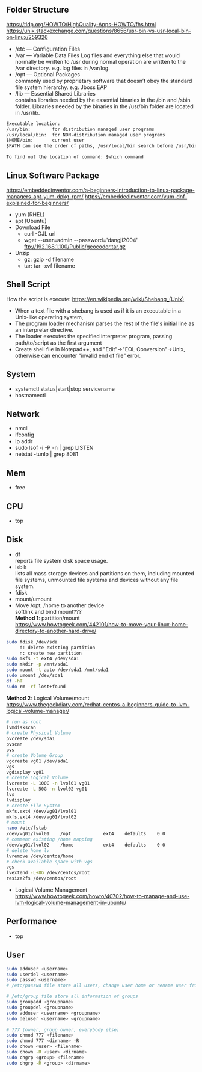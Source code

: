 ## Folder Structure
https://tldp.org/HOWTO/HighQuality-Apps-HOWTO/fhs.html
https://unix.stackexchange.com/questions/8656/usr-bin-vs-usr-local-bin-on-linux/259326  
- /etc — Configuration Files  
- /var — Variable Data Files
  Log files and everything else that would normally be written to /usr during normal operation are written to the /var directory. e.g. log files in /var/log.
- /opt — Optional Packages  
  commonly used by proprietary software that doesn’t obey the standard file system hierarchy. e.g. Jboss EAP
- /lib — Essential Shared Libraries  
  contains libraries needed by the essential binaries in the /bin and /sbin folder. Libraries needed by the binaries in the /usr/bin folder are located in /usr/lib.

```txt
Executable location:  
/usr/bin:        for distribution managed user programs  
/usr/local/bin:  for NON-distribution managed user programs  
$HOME/bin:       current user  
$PATH can see the order of paths, /usr/local/bin search before /usr/bin  

To find out the location of command: $which command  
```

## Linux Software Package
https://embeddedinventor.com/a-beginners-introduction-to-linux-package-managers-apt-yum-dpkg-rpm/
https://embeddedinventor.com/yum-dnf-explained-for-beginners/

- yum (RHEL)
- apt (Ubuntu)
- Download File  
  - curl -OJL url
  - wget --user=admin --password='dangji2004' ftp://192.168.1.100/Public/geocoder.tar.gz
- Unzip  
  - gz:  gzip -d filename
  - tar: tar -xvf filename

## Shell Script
How the script is execute: https://en.wikipedia.org/wiki/Shebang_(Unix)
- When a text file with a shebang is used as if it is an executable in a Unix-like operating system, 
- The program loader mechanism parses the rest of the file's initial line as an interpreter directive. 
- The loader executes the specified interpreter program, passing path/to/script as the first argument
- Create shell file in Notepad++, and "Edit"->"EOL Conversion"->Unix, otherwise can encounter "invalid end of file" error.

## System  
- systemctl status|start|stop servicename
- hostnamectl

## Network
- nmcli
- ifconfig
- ip addr
- sudo lsof -i -P -n | grep LISTEN
- netstat -tunlp | grep 8081  

## Mem
- free

## CPU
- top

## Disk
- df  
  reports file system disk space usage.
- lsblk  
  lists all mass storage devices and partitions on them, including mounted file systems, unmounted file systems and devices without any file system.
- fdisk
- mount/umount
- Move /opt, /home to another device  
softlink and bind mount???  
**Method 1**: partition/mount  
https://www.howtogeek.com/442101/how-to-move-your-linux-home-directory-to-another-hard-drive/  
```sh
sudo fdisk /dev/sda
     d: delete existing partition
     n: create new partition
sudo mkfs -t ext4 /dev/sda1
sudo mkdir -p /mnt/sda1
sudo mount -t auto /dev/sda1 /mnt/sda1
sudo umount /dev/sda1
df -hT
sudo rm -rf lost+found
```
**Method 2**: Logical Volume/mount  
https://www.thegeekdiary.com/redhat-centos-a-beginners-guide-to-lvm-logical-volume-manager/  
```sh
# run as root
lvmdiskscan
# create Physical Volume
pvcreate /dev/sda1
pvscan
pvs
# create Volume Group
vgcreate vg01 /dev/sda1
vgs
vgdisplay vg01
# create Logical Volume
lvcreate -L 100G -n lvol01 vg01
lvcreate -L 50G -n lvol02 vg01
lvs
lvdisplay
# create File System
mkfs.ext4 /dev/vg01/lvol01
mkfs.ext4 /dev/vg01/lvol02
# mount
nano /etc/fstab
/dev/vg01/lvol01	/opt			ext4	defaults	0 0
# comment existing /home mapping
/dev/vg01/lvol02	/home			ext4	defaults	0 0
# delete home lv
lvremove /dev/centos/home
# check available space with vgs
vgs
lvextend -L+8G /dev/centos/root
resize2fs /dev/centos/root
```
- Logical Volume Management  
  https://www.howtogeek.com/howto/40702/how-to-manage-and-use-lvm-logical-volume-management-in-ubuntu/  

## Performance
- top

## User
```sh
sudo adduser <username>
sudo userdel <username>
sudo passwd <username>
# /etc/passwd file store all users, change user home or rename user from here.

# /etc/group file store all information of groups
sudo groupadd <groupname>
sudo groupdel <groupname>
sudo adduser <username> <groupname>
sudo deluser <username> <groupname>

# 777 (owner, group owner, everybody else)
sudo chmod 777 <filename>
sudo chmod 777 <dirname> -R
sudo chown <user> <filename>
sudo chown -R <user> <dirname>
sudo chgrp <group> <filename>
sudo chgrp -R <group> <dirname>
```